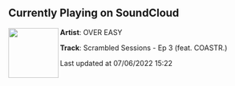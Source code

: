 ## Currently Playing on SoundCloud

[<img align="left" width="100" src="https://i1.sndcdn.com/artworks-0aVl8eDdVxWyxKwH-oyz1fw-t500x500.jpg">](https://soundcloud.com/overeasyofficial/scrambled-sessions-ep-3-feat-coastr)

**Artist**: OVER EASY 

**Track**: Scrambled Sessions - Ep 3 (feat. COASTR.)

Last updated at 07/06/2022 15:22
